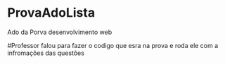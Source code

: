 # ProvaAdoLista
Ado da Porva desenvolvimento web

#Professor falou para fazer o codigo que esra na prova e roda ele com a infromações das questões 
